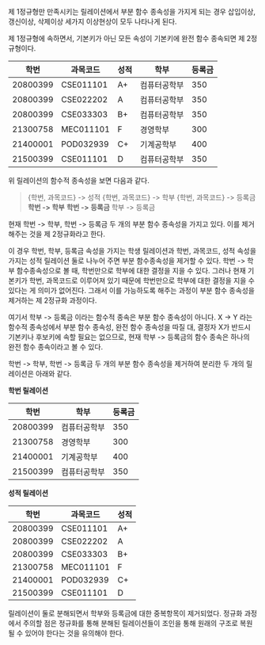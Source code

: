 제 1정규형만 만족시키는 릴레이션에서 부분 함수 종속성을 가지게 되는 경우 삽입이상, 갱신이상, 삭제이상 세가지 이상현상이 모두 나타나게 된다.

제 1정규형에 속하면서, 기본키가 아닌 모든 속성이 기본키에 완전 함수 종속되면 제 2정규형이다.

| 학번     | 과목코드  | 성적 | 학부         | 등록금 |
| -------- | --------- | ---- | ------------ | ------ |
| 20800399 | CSE011101 | A+   | 컴퓨터공학부 | 350    |
| 20800399 | CSE022202 | A    | 컴퓨터공학부 | 350    |
| 20800399 | CSE033303 | B+   | 컴퓨터공학부 | 350    |
| 21300758 | MEC011101 | F    | 경영학부     | 300    |
| 21400001 | POD032939 | C+   | 기계공학부   | 400    |
| 21500399 | CSE011101 | D    | 컴퓨터공학부 | 350       |

위 릴레이션의 함수적 종속성을 보면 다음과 같다.
> {학번, 과목코드} -> 성적
> {학번, 과목코드} -> 학부
> {학번, 과목코드} -> 등록금
> **학번 -> 학부**
> **학번 -> 등록금**
> 학부 -> 등록금

현재 학번 -> 학부, 학번 -> 등록금 두 개의 부분 함수 종속성을 가지고 있다. 이를 제거해주는 것을 제 2정규화라고 한다.

이 경우 학번, 학부, 등록금 속성을 가지는 학생 릴레이션과 학번, 과목코드, 성적 속성을 가지는 성적 릴레이션 둘로 나누어 주면 부분 함수종속성을 제거할 수 있다.
학번 -> 학부 함수종속성으로 볼 때, 학번만으로 학부에 대한 결정을 지을 수 있다. 그러나 현재 기본키가 학번, 과목코드로 이루어져 있기 때문에 학번만으로 학부에 대한 결정을 지을 수 있다는 게 의미가 없어진다. 그래서 이를 가능하도록 해주는 과정이 부분 함수 종속성을 제거하는 제 2정규화 과정이다.

여기서 학부 -> 등록금 이라는 함수적 종속은 부분 함수 종속성이 아니다. X -> Y 라는 함수적 종속성에서 부분 함수 종속성, 완전 함수 종속성을 따질 대, 결정자 X가 반드시 기본키나 후보키에 속할 필요는 없으므로, 현재 학부 -> 등록금의 함수 종속은 하나의 완전 함수 종속이라고 볼 수 있다.

학번 -> 학부, 학번 -> 등록금 두 개의 부분 함수 종속성을 제거하여 분리한 두 개의 릴레이션은 아래와 같다.

**학번 릴레이션**

| 학번     | 학부         | 등록금 |
| -------- | ------------ | ------ |
| 20800399 | 컴퓨터공학부 | 350    |
| 21300758 | 경영학부     | 300    |
| 21400001 | 기계공학부   | 400    |
| 21500399 | 컴퓨터공학부 | 350    |

**성적 릴레이션**

| 학번     | 과목코드  | 성적 |
| -------- | --------- | ---- |
| 20800399 | CSE011101 | A+   |
| 20800399 | CSE022202 | A    |
| 20800399 | CSE033303 | B+   |
| 21300758 | MEC011101 | F    |
| 21400001 | POD032939 | C+   |
| 21500399 | CSE011101 | D     |

릴레이션이 둘로 분해되면서 학부와 등록금에 대한 중복항목이 제거되었다. 정규화 과정에서 주의할 점은 정규화를 통해 분해된 릴레이션들이 조인을 통해 원래의 구조로 복원될 수 있어야 한다는 것을 유의해야 한다.
